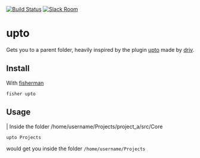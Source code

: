 [![Build Status][travis-badge]][travis-link]
[![Slack Room][slack-badge]][slack-link]

# upto

Gets you to a parent folder, heavily inspired by the plugin [upto](https://github.com/driv/upto) made by [driv](https://github.com/driv).

## Install

With [fisherman]

```
fisher upto
```

## Usage

| Inside the folder /home/username/Projects/project_a/src/Core

```fish
upto Projects
```
would get you inside the folder `/home/username/Projects`

[travis-link]: https://travis-ci.org/fisherman/upto
[travis-badge]: https://img.shields.io/travis/fisherman/upto.svg
[slack-link]: https://fisherman-wharf.herokuapp.com
[slack-badge]: https://fisherman-wharf.herokuapp.com/badge.svg
[fisherman]: https://github.com/fisherman/fisherman
